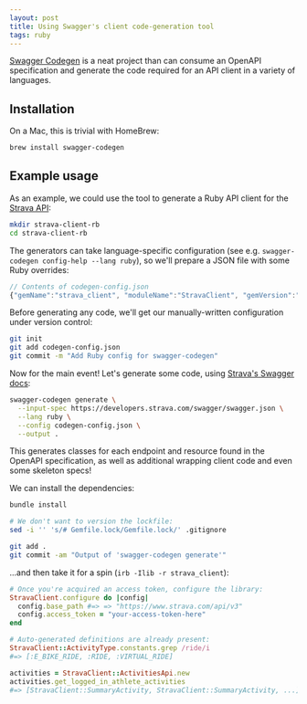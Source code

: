 ```yaml
---
layout: post
title: Using Swagger's client code-generation tool
tags: ruby
---
```


[Swagger Codegen](https://github.com/swagger-api/swagger-codegen) is a neat project than can consume an OpenAPI specification and generate the code required for an API client in a variety of languages.

## Installation

On a Mac, this is trivial with HomeBrew:

```bash
brew install swagger-codegen
```

## Example usage

As an example, we could use the tool to generate a Ruby API client for the [Strava API](https://developers.strava.com/playground):

```bash
mkdir strava-client-rb
cd strava-client-rb
```

The generators can take language-specific configuration (see e.g. `swagger-codegen config-help --lang ruby`), so we'll prepare a JSON file with some Ruby overrides:

```javascript
// Contents of codegen-config.json
{"gemName":"strava_client", "moduleName":"StravaClient", "gemVersion":"0.0.1"}
```

Before generating any code, we'll get our manually-written configuration under version control:

```bash
git init
git add codegen-config.json
git commit -m "Add Ruby config for swagger-codegen"
```

Now for the main event! Let's generate some code, using [Strava's Swagger docs](https://developers.strava.com/swagger/swagger.json):

```bash
swagger-codegen generate \
  --input-spec https://developers.strava.com/swagger/swagger.json \
  --lang ruby \
  --config codegen-config.json \
  --output .
```

This generates classes for each endpoint and resource found in the OpenAPI specification, as well as additional wrapping client code and even some skeleton specs!

We can install the dependencies:

```bash
bundle install

# We don't want to version the lockfile:
sed -i '' 's/# Gemfile.lock/Gemfile.lock/' .gitignore

git add .
git commit -am "Output of 'swagger-codegen generate'"
```

...and then take it for a spin (`irb -Ilib -r strava_client`):

```ruby
# Once you're acquired an access token, configure the library:
StravaClient.configure do |config|
  config.base_path #=> => "https://www.strava.com/api/v3"
  config.access_token = "your-access-token-here"
end

# Auto-generated definitions are already present:
StravaClient::ActivityType.constants.grep /ride/i
#=> [:E_BIKE_RIDE, :RIDE, :VIRTUAL_RIDE]

activities = StravaClient::ActivitiesApi.new
activities.get_logged_in_athlete_activities
#=> [StravaClient::SummaryActivity, StravaClient::SummaryActivity, ...]
```
